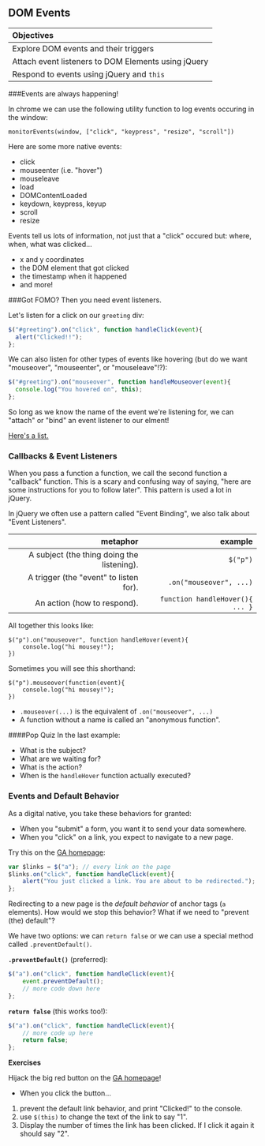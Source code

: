 ## DOM Events

| Objectives |
| :---- |
| Explore DOM events and their triggers |
| Attach event listeners to DOM Elements using jQuery |
| Respond to events using jQuery and `this` |

###Events are always happening!

In chrome we can use the following utility function to log events occuring in the window:

`monitorEvents(window, ["click", "keypress", "resize", "scroll"])`

Here are some more native events:

* click
* mouseenter (i.e. "hover")
* mouseleave
* load
* DOMContentLoaded
* keydown, keypress, keyup
* scroll
* resize

Events tell us lots of information, not just that a "click" occured but: where, when, what was clicked...
- x and y coordinates
- the DOM element that got clicked
- the timestamp when it happened
- and more!

###Got FOMO? Then you need event listeners.

Let's listen for a click on our `greeting` div:

``` javascript
$("#greeting").on("click", function handleClick(event){
  alert("Clicked!!");
};
```

We can also listen for other types of events like hovering (but do we want "mouseover", "mouseenter", or "mouseleave"!?):

``` javascript
$("#greeting").on("mouseover", function handleMouseover(event){
  console.log("You hovered on", this);
};

```

So long as we know the name of the event we're listening for, we can "attach" or "bind" an event listener to our elment!

[Here's a list.](LINK-NEEDED)

### Callbacks & Event Listeners
When you pass a function a function, we call the second function a "callback" function. This is a scary and confusing way of saying, "here are some instructions for you to follow later". This pattern is used a lot in jQuery.

In jQuery we often use a pattern called "Event Binding", we also talk about "Event Listeners".

| metaphor                                      | example               |
|----------------------------------------------:|----------------------:|
| A subject (the thing doing the listening).    | `$("p")`              |
| A trigger (the "event" to listen for).        | `.on("mouseover", ...)`    |
| An action (how to respond).                   | `function handleHover(){ ... }`   |

All together this looks like:  
```
$("p").on("mouseover", function handleHover(event){
    console.log("hi mousey!");
})
```

Sometimes you will see this shorthand:  
```
$("p").mouseover(function(event){
    console.log("hi mousey!");
})
```

- `.mouseover(...)` is the equivalent of `.on("mouseover", ...)`
- A function without a name is called an "anonymous function".

####Pop Quiz
In the last example:  
- What is the subject?
- What are we waiting for?
- What is the action?
- When is the `handleHover` function actually executed?



### Events and Default Behavior

As a digital native, you take these behaviors for granted:

* When you "submit" a form, you want it to send your data somewhere.
* When you "click" on a link, you expect to navigate to a new page.

Try this on the [GA homepage](https://generalassemb.ly/):

``` javascript
var $links = $("a"); // every link on the page
$links.on("click", function handleClick(event){
    alert("You just clicked a link. You are about to be redirected.");
};
```

Redirecting to a new page is the *default behavior* of anchor tags (`a` elements). How would we stop this behavior? What if we need to "prevent (the) default"?

We have two options: we can `return false` or we can use a special method called `.preventDefault()`.

**`.preventDefault()`** (preferred):

``` javascript
$("a").on("click", function handleClick(event){
    event.preventDefault();
    // more code down here
};
```

**`return false`** (this works too!):

``` javascript
$("a").on("click", function handleClick(event){
    // more code up here
    return false;
};
```



**Exercises**

Hijack the big red button on the [GA homepage](https://generalassemb.ly/)!  
- When you click the button...
1. prevent the default link behavior, and print "Clicked!" to the console.
2. use `$(this)` to change the text of the link to say "1".
3. Display the number of times the link has been clicked. If I click it again it should say "2".
